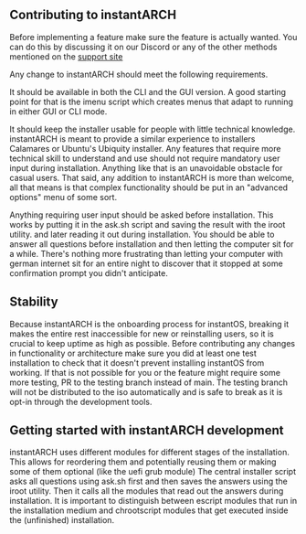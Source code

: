 ## Contributing to instantARCH

Before implementing a feature make sure the feature is actually wanted. 
You can do this by discussing it on our Discord or any of the other methods mentioned on the
[support site](https://instantos.github.io/instantos.github.io/support)

Any change to instantARCH should meet the following requirements. 

It should be available in both the CLI and the GUI version.
A good starting point for that is the imenu script which creates menus that adapt to running in either GUI or CLI mode. 

It should keep the installer usable for people with little technical knowledge. 
instantARCH is meant to provide a similar experience to installers Calamares or Ubuntu's Ubiquity installer. 
Any features that require more technical skill to understand and use should not require mandatory user input during installation.
Anything like that is an unavoidable obstacle for casual users. 
That said, any addition to instantARCH is more than welcome, all that means is that complex functionality should be put in an "advanced options" menu of some sort. 

Anything requiring user input should be asked before installation. 
This works by putting it in the ask.sh script and saving the result with the iroot utility. 
and later reading it out during installation. 
You should be able to answer all questions before installation and then letting the computer sit for a while. 
There's nothing more frustrating than letting your computer with german internet sit for an entire night to discover that it stopped at some confirmation prompt you didn't anticipate. 

## Stability

Because instantARCH is the onboarding process for instantOS, breaking it makes
the entire rest inaccessible for new or reinstalling users, so it is crucial to
keep uptime as high as possible. Before contributing any changes in
functionality or architecture make sure you did at least one test installation
to check that it doesn't prevent installing instantOS from working. If that is
not possible for you or the feature might require some more testing, PR to the
testing branch instead of main. The testing branch will not be distributed to
the iso automatically and is safe to break as it is opt-in through the
development tools. 

## Getting started with instantARCH development

instantARCH uses different modules for different stages of the installation. 
This allows for reordering them and potentially reusing them or making some of them optional (like the uefi grub module)
The central installer script asks all questions using ask.sh first and then saves the answers using the iroot utility. 
Then it calls all the modules that read out the answers during installation. 
It is important to distinguish between escript modules that run in the installation medium and chrootscript modules
that get executed inside the (unfinished) installation. 
